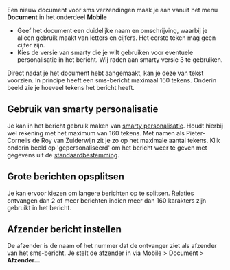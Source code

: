 Een nieuw document voor sms verzendingen maak je aan vanuit het menu
**Document** in het onderdeel **Mobile**

-   Geef het document een duidelijke naam en omschrijving, waarbij je
    alleen gebruik maakt van letters en cijfers. Het eerste teken mag
    geen cijfer zijn.
-   Kies de versie van smarty die je wilt gebruiken voor eventuele
    personalisatie in het bericht. Wij raden aan smarty versie 3 te
    gebruiken.

Direct nadat je het document hebt aangemaakt, kan je deze van tekst
voorzien. In principe heeft een sms-bericht maximaal 160 tekens. Onderin
beeld zie je hoeveel tekens het bericht heeft.

Gebruik van smarty personalisatie
---------------------------------

Je kan in het bericht gebruik maken van [smarty
personalisatie](./personalize-campaigns.md).
Houdt hierbij wel rekening met het maximum van 160 tekens. Met namen als
Pieter-Cornelis de Roy van Zuiderwijn zit je zo op het maximale aantal
tekens. Klik onderin beeld op 'gepersonaliseerd' om het bericht weer te
geven met gegevens uit de
[standaardbestemming](./what-is-the-test-destination.md).

Grote berichten opsplitsen
--------------------------

Je kan ervoor kiezen om langere berichten op te splitsen. Relaties
ontvangen dan 2 of meer berichten indien meer dan 160 karakters zijn
gebruikt in het bericht.

Afzender bericht instellen
--------------------------

De afzender is de naam of het nummer dat de ontvanger ziet als afzender
van het sms-bericht. Je stelt de afzender in via Mobile \> Document \>
**Afzender...**
